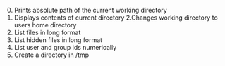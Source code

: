 0. Prints absolute path of the current working directory
1. Displays contents of current directory
2.Changes working directory to users home directory
3. List files in long format
4. List hidden files in long format
5. List user and group ids numerically
6. Create a directory in /tmp
